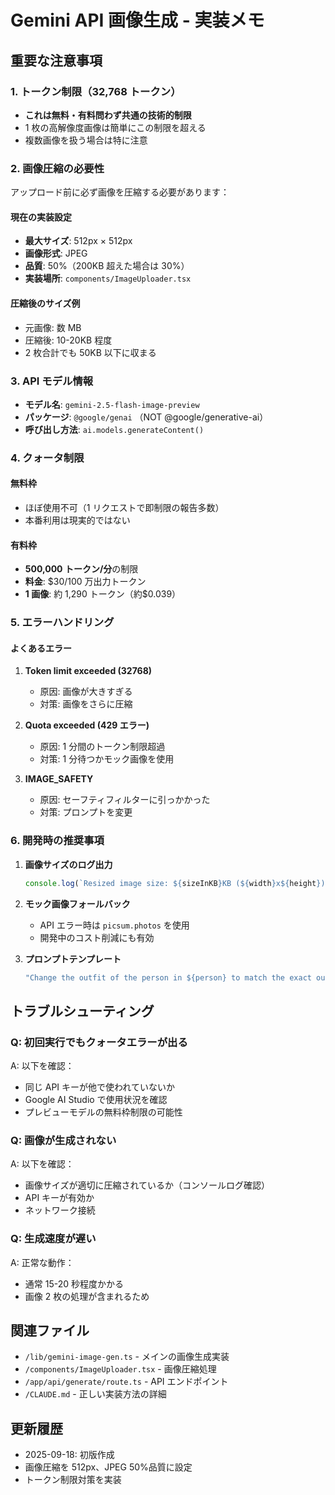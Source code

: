 # Gemini API 画像生成 - 実装メモ

## 重要な注意事項

### 1. トークン制限（32,768 トークン）

- **これは無料・有料問わず共通の技術的制限**
- 1 枚の高解像度画像は簡単にこの制限を超える
- 複数画像を扱う場合は特に注意

### 2. 画像圧縮の必要性

アップロード前に必ず画像を圧縮する必要があります：

#### 現在の実装設定

- **最大サイズ**: 512px × 512px
- **画像形式**: JPEG
- **品質**: 50%（200KB 超えた場合は 30%）
- **実装場所**: `components/ImageUploader.tsx`

#### 圧縮後のサイズ例

- 元画像: 数 MB
- 圧縮後: 10-20KB 程度
- 2 枚合計でも 50KB 以下に収まる

### 3. API モデル情報

- **モデル名**: `gemini-2.5-flash-image-preview`
- **パッケージ**: `@google/genai` （NOT @google/generative-ai）
- **呼び出し方法**: `ai.models.generateContent()`

### 4. クォータ制限

#### 無料枠

- ほぼ使用不可（1 リクエストで即制限の報告多数）
- 本番利用は現実的ではない

#### 有料枠

- **500,000 トークン/分**の制限
- **料金**: $30/100 万出力トークン
- **1 画像**: 約 1,290 トークン（約$0.039）

### 5. エラーハンドリング

#### よくあるエラー

1. **Token limit exceeded (32768)**

   - 原因: 画像が大きすぎる
   - 対策: 画像をさらに圧縮

2. **Quota exceeded (429 エラー)**

   - 原因: 1 分間のトークン制限超過
   - 対策: 1 分待つかモック画像を使用

3. **IMAGE_SAFETY**
   - 原因: セーフティフィルターに引っかかった
   - 対策: プロンプトを変更

### 6. 開発時の推奨事項

1. **画像サイズのログ出力**

   ```javascript
   console.log(`Resized image size: ${sizeInKB}KB (${width}x${height})`);
   ```

2. **モック画像フォールバック**

   - API エラー時は `picsum.photos` を使用
   - 開発中のコスト削減にも有効

3. **プロンプトテンプレート**
   ```javascript
   "Change the outfit of the person in ${person} to match the exact outfit shown in ${reference_outfit} while keeping the same face and pose.";
   ```

## トラブルシューティング

### Q: 初回実行でもクォータエラーが出る

A: 以下を確認：

- 同じ API キーが他で使われていないか
- Google AI Studio で使用状況を確認
- プレビューモデルの無料枠制限の可能性

### Q: 画像が生成されない

A: 以下を確認：

- 画像サイズが適切に圧縮されているか（コンソールログ確認）
- API キーが有効か
- ネットワーク接続

### Q: 生成速度が遅い

A: 正常な動作：

- 通常 15-20 秒程度かかる
- 画像 2 枚の処理が含まれるため

## 関連ファイル

- `/lib/gemini-image-gen.ts` - メインの画像生成実装
- `/components/ImageUploader.tsx` - 画像圧縮処理
- `/app/api/generate/route.ts` - API エンドポイント
- `/CLAUDE.md` - 正しい実装方法の詳細

## 更新履歴

- 2025-09-18: 初版作成
- 画像圧縮を 512px、JPEG 50%品質に設定
- トークン制限対策を実装
